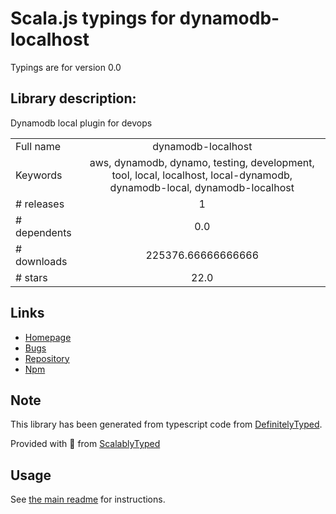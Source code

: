 
# Scala.js typings for dynamodb-localhost

Typings are for version 0.0

## Library description:
Dynamodb local plugin for devops

|                    |                 |
| ------------------ | :-------------: |
| Full name          | dynamodb-localhost |
| Keywords           | aws, dynamodb, dynamo, testing, development, tool, local, localhost, local-dynamodb, dynamodb-local, dynamodb-localhost |
| # releases         | 1 |
| # dependents       | 0.0 |
| # downloads        | 225376.66666666666 |
| # stars            | 22.0 |

## Links
- [Homepage](https://github.com/99xt/dynamodb-localhost#readme)
- [Bugs](https://github.com/99xt/dynamodb-localhost/issues)
- [Repository](https://github.com/99xt/dynamodb-localhost)
- [Npm](https://www.npmjs.com/package/dynamodb-localhost)
    


## Note
This library has been generated from typescript code from [DefinitelyTyped](https://definitelytyped.org).

Provided with :purple_heart: from [ScalablyTyped](https://github.com/oyvindberg/ScalablyTyped)

## Usage
See [the main readme](../../readme.md) for instructions.



